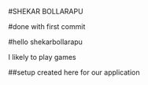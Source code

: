 #SHEKAR BOLLARAPU

#done with first commit

#hello shekarbollarapu

I likely to play games

##setup created here for our application
